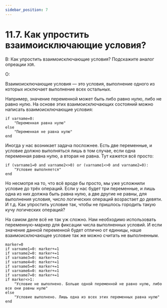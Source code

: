 ```yaml
---
sidebar_position: 7
---
```


# 11.7. Как упростить взаимоисключающие условия?
<!-- [:faq_11_07] -->
В: Как упростить взаимоисключающие условия?
	Подскажите аналог опреации `XOR`.

О:

Взаимоисключающие условия — это условия, выполнение одного из которых исключает выполнение всех остальных.

Например, значение переменной может быть либо равно нулю, либо не равно нулю. На основе этих взаимоисключающих состояний можно написать взаимоисключающие условия:

```qsp
if varname=0:
	"Переменная равна нулю"
else
	"Переменная не равна нулю"
end
```

Иногда у нас возникает задача посложнее. Есть две переменные, и условие должно выполняться лишь в том случае, если одна переменная равна нулю, а вторая не равна. Тут кажется всё просто:

```qsp
if (varname1=0 and varname2<>0) or (varname1<>0 and varname2=0):
	"Условие выполняется"
end
```

Но несмотря на то, что всё вроде бы просто, мы уже усложнили условие до трёх операций. Если у нас будет три переменные, и лишь одна из них должна быть равна нулю, а две другие не равны, для выполнения условия, число логических операций возрастает до девяти. И т.д. Как упростить условие так, чтобы не пришлось городить такую кучу логических операций?

На самом деле всё не так уж сложно. Нам необходимо использовать переменную-маркер для фиксации числа выполненных условий. И если значение данной переменной будет отлично от единицы, наше взаимоисключающее условие так же можно считать не выполненным.

```qsp
marker=0
if varname1=0: marker+=1
if varname2=0: marker+=1
if varname3=0: marker+=1
if varname4=0: marker+=1
if varname5=0: marker+=1
if varname6=0: marker+=1
if varname7=0: marker+=1
if marker<>1:
	"Условие не выполнено. Больше одной переменной не равно нулю, либо все они равны нулю"
else
	"Условие выполнено. Лишь одна из всех этих переменных равна нулю"
end
```
